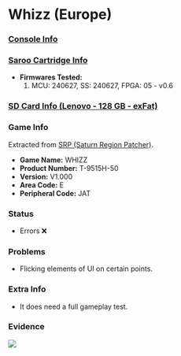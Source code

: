 # Whizz (Europe)

### [Console Info](../../../../Info/Consoles/VA13/README.md)

### [Saroo Cartridge Info](../../../../Info/Cartridges/RetroGameParadiseStore/1.32F/README.md)

- <b>Firmwares Tested:</b>
  1. MCU: 240627, SS: 240627, FPGA: 05 - v0.6

### [SD Card Info (Lenovo - 128 GB - exFat)](../../../../Info/SdCards/Lenovo/128GB/exfat/README.md)

### Game Info

Extracted from [SRP (Saturn Region Patcher)](https://segaxtreme.net/resources/saturn-region-patcher.81/download).

- <b>Game Name:</b> WHIZZ
- <b>Product Number:</b> T-9515H-50
- <b>Version:</b> V1.000
- <b>Area Code:</b> E
- <b>Peripheral Code:</b> JAT

### Status

- Errors :x:

### Problems

- Flicking elements of UI on certain points.

### Extra Info

- It does need a full gameplay test.

### Evidence

[![](https://img.youtube.com/vi/ldeqAzRDjaQ/0.jpg)](https://www.youtube.com/watch?v=ldeqAzRDjaQ)
